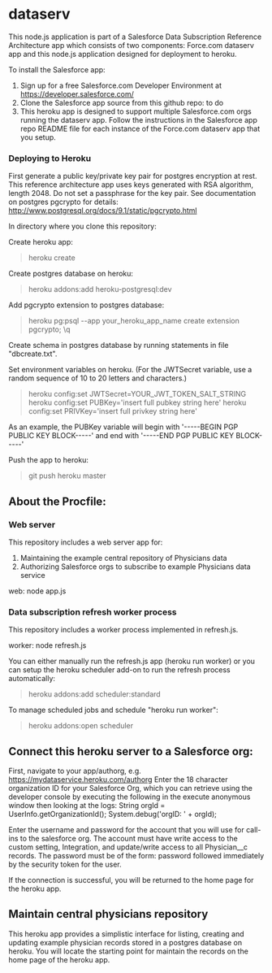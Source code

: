 # dataserv

This node.js application is part of a Salesforce Data Subscription Reference Architecture app which consists of 
two components: Force.com dataserv app and this node.js application designed for 
deployment to heroku. 

To install the Salesforce app:
1. Sign up for a free Salesforce.com Developer Environment at https://developer.salesforce.com/
2. Clone the Salesforce app source from this github repo: to do
3. This heroku app is designed to support multiple Salesforce.com orgs running the dataserv app. Follow the instructions in the Salesforce app repo README file for each instance of the Force.com dataserv app that you setup.



### Deploying to Heroku

First generate a public key/private key pair for postgres encryption at rest. This reference architecture app uses keys generated with RSA algorithm,
length 2048. Do not set a passphrase for the key pair. See documentation on postgres pgcrypto for details: http://www.postgresql.org/docs/9.1/static/pgcrypto.html

In directory where you clone this repository:

Create heroku app:
>heroku create

Create postgres database on heroku:
>heroku addons:add heroku-postgresql:dev

Add pgcrypto extension to postgres database:
>heroku pg:psql --app your_heroku_app_name
>create extension pgcrypto;
>\q

Create schema in postgres database by running statements in file "dbcreate.txt". 

Set environment variables on heroku. (For the JWTSecret variable, use a random sequence of 
10 to 20 letters and characters.)

>heroku config:set JWTSecret=YOUR_JWT_TOKEN_SALT_STRING
>heroku config:set PUBKey='insert full pubkey string here'
>heroku config:set PRIVKey='insert full privkey string here'

As an example, the PUBKey variable will begin with '-----BEGIN PGP PUBLIC KEY BLOCK-----' and end with '-----END PGP PUBLIC KEY BLOCK-----'

Push the app to heroku:
>git push heroku master

## About the Procfile:

### Web server

This repository includes a web server app for:
1. Maintaining the example central repository of Physicians data
2. Authorizing Salesforce orgs to subscribe to example Physicians data service

web: node app.js

### Data subscription refresh worker process

This repository includes a worker process implemented in refresh.js. 

worker: node refresh.js

You can either manually run the refresh.js app (heroku run worker) or you can setup the heroku scheduler add-on to run the refresh process automatically:

>heroku addons:add scheduler:standard

To manage scheduled jobs and schedule "heroku run worker":
>heroku addons:open scheduler

## Connect this heroku server to a Salesforce org:

First, navigate to your app/authorg, e.g. https://mydataservice.heroku.com/authorg
Enter the 18 character organization ID for your Salesforce Org, which you can retrieve using the developer console by executing the following in the execute anonymous window then looking at the logs:
String orgId = UserInfo.getOrganizationId();
System.debug('orgID: ' + orgId);

Enter the username and password for the account that you will use for call-ins to the salesforce org. The account must have write access to the custom setting, Integration, and update/write access to all Physician__c records.
The password must be of the form: password followed immediately by the security token for the user.

If the connection is successful, you will be returned to the home page for the heroku app.

## Maintain central physicians repository

This heroku app provides a simplistic interface for listing, creating and updating example physician records stored in a postgres database on heroku. You will locate the starting point for maintain the records on the home page of the heroku app.
